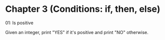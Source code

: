 # Chapter 3 (Conditions: if, then, else)

01: Is positive

Given an integer, print "YES" if it's positive and print "NO" otherwise.


